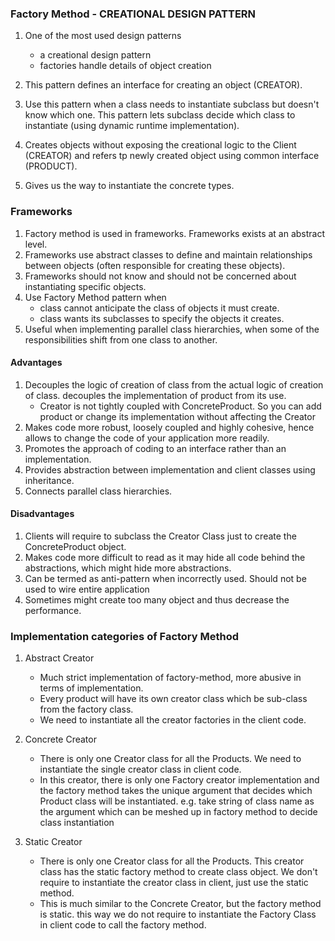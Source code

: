### Factory Method - CREATIONAL DESIGN PATTERN
1.  One of the most used design patterns
    * a creational design pattern
    * factories handle details of object creation

2.  This pattern defines an interface for creating an object (CREATOR).
3.  Use this pattern when a class needs to instantiate subclass but doesn't know which one. This pattern lets subclass decide which class to instantiate (using dynamic runtime implementation).
4.  Creates objects without exposing the creational logic to the Client (CREATOR) and refers tp newly created object using common interface (PRODUCT).
5.  Gives us the way to instantiate the concrete types.

### Frameworks

1. Factory method is used in frameworks. Frameworks exists at an abstract level.
2. Frameworks use abstract classes to define and maintain relationships between objects (often responsible for creating these objects).
3. Frameworks should not know and should not be concerned about instantiating specific objects.
4. Use Factory Method pattern when
    * class cannot anticipate the class of objects it must create.
    * class wants its subclasses to specify the objects it creates.
5. Useful when implementing parallel class hierarchies, when some of the responsibilities shift from one class to another.

#### Advantages
1. Decouples the logic of creation of class from the actual logic of creation of class. decouples the implementation of product from its use.
    * Creator is not tightly coupled with ConcreteProduct. So you can add product or change its implementation without affecting the Creator
2. Makes code more robust, loosely coupled and highly cohesive, hence allows to change the code of your application more readily.
3. Promotes the approach of coding to an interface rather than an implementation.
4. Provides abstraction between implementation and client classes using inheritance.
5. Connects parallel class hierarchies.

#### Disadvantages
1. Clients will require to subclass the Creator Class just to create the ConcreteProduct object.
2. Makes code more difficult to read as it may hide all code behind the abstractions, which might hide more abstractions.
3. Can be termed as anti-pattern when incorrectly used. Should not be used to wire entire application
4. Sometimes might create too many object and thus decrease the performance.

### Implementation categories of Factory Method

1. Abstract Creator
	* Much strict implementation of factory-method, more abusive in terms of implementation.
    * Every product will have its own creator class which be sub-class from the factory class.
    * We need to instantiate all the creator factories in the client code.

2. Concrete Creator
    * There is only one Creator class for all the Products. We need to instantiate the single creator class in client code.
    * In this creator, there is only one Factory creator implementation and the factory method takes the unique argument that decides which Product class will be instantiated. e.g. take string of class name as the argument which can be meshed up in factory method to decide class instantiation


3. Static Creator
    * There is only one Creator class for all the Products. This creator class has the static factory method to create class object. We don't require to instantiate the creator class in client, just use the static method.
    * This is much similar to the Concrete Creator, but the factory method is static. this way we do not require to instantiate the Factory Class in client code to call the factory method.